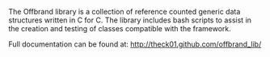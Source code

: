 
The Offbrand library is a collection of reference counted generic data 
structures written in C for C. The library includes bash scripts to assist in
the creation and testing of classes compatible with the framework.

Full documentation can be found at: http://theck01.github.com/offbrand_lib/
